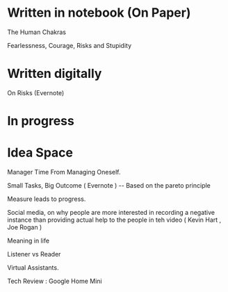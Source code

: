 # Written in notebook (On Paper)

The Human Chakras

Fearlessness, Courage, Risks and Stupidity

# Written digitally

On Risks (Evernote)

# In progress


# Idea Space

Manager Time From Managing Oneself.

Small Tasks, Big Outcome ( Evernote )
-- Based on the pareto principle

Measure leads to progress.

Social media, on why people are more interested in recording a negative instance than providing actual help to the people in teh video ( Kevin Hart , Joe Rogan )

Meaning in life

Listener vs Reader

Virtual Assistants.

Tech Review : Google Home Mini
